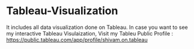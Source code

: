 # Tableau-Visualization
It includes all data visualization done on Tableau.
In case you want to see my interactive Tableau Visulaization, Visit my Tableu Public Profile : https://public.tableau.com/app/profile/shivam.on.tableau
